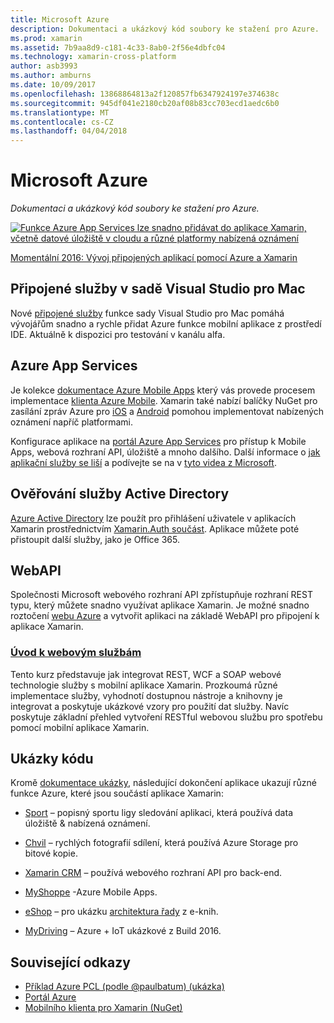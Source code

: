 ```yaml
---
title: Microsoft Azure
description: Dokumentaci a ukázkový kód soubory ke stažení pro Azure.
ms.prod: xamarin
ms.assetid: 7b9aa8d9-c181-4c33-8ab0-2f56e4dbfc04
ms.technology: xamarin-cross-platform
author: asb3993
ms.author: amburns
ms.date: 10/09/2017
ms.openlocfilehash: 13868864813a2f120857fb6347924197e374638c
ms.sourcegitcommit: 945df041e2180cb20af08b83cc703ecd1aedc6b0
ms.translationtype: MT
ms.contentlocale: cs-CZ
ms.lasthandoff: 04/04/2018
---
```

# <a name="microsoft-azure"></a>Microsoft Azure

_Dokumentaci a ukázkový kód soubory ke stažení pro Azure._

[ ![](images/evolve-mikej-azure-sml.png "Funkce Azure App Services lze snadno přidávat do aplikace Xamarin, včetně datové úložiště v cloudu a různé platformy nabízená oznámení")](https://evolve.xamarin.com/session/56ec886fde91c6253c277bc6)

[Momentální 2016: Vývoj připojených aplikací pomocí Azure a Xamarin](https://evolve.xamarin.com/session/56ec886fde91c6253c277bc6)

## <a name="connected-services-in-visual-studio-for-mac"></a>Připojené služby v sadě Visual Studio pro Mac

Nové [připojené služby](connected-services.md) funkce sady Visual Studio pro Mac pomáhá vývojářům snadno a rychle přidat Azure funkce mobilní aplikace z prostředí IDE. Aktuálně k dispozici pro testování v kanálu alfa.


## <a name="azure-app-services"></a>Azure App Services

Je kolekce [dokumentace Azure Mobile Apps](~/cross-platform/data-cloud/mobile-apps.md) který vás provede procesem implementace [klienta Azure Mobile](https://www.nuget.org/packages/Microsoft.Azure.Mobile.Client/).
Xamarin také nabízí balíčky NuGet pro zasílání zpráv Azure pro [iOS](https://www.nuget.org/packages/Xamarin.Azure.NotificationHubs.iOS/) a [Android](https://www.nuget.org/packages/Xamarin.Azure.NotificationHubs.Android/) pomohou implementovat nabízených oznámení napříč platformami.

Konfigurace aplikace na [portál Azure App Services](https://portal.azure.com/) pro přístup k Mobile Apps, webová rozhraní API, úložiště a mnoho dalšího. Další informace o [jak aplikační služby se liší](http://azure.microsoft.com/en-us/updates/whats-new-with-azure-app-service/) a podívejte se na v [tyto videa z Microsoft](http://azure.microsoft.com/en-us/campaigns/azure-march-announcement/).

## <a name="active-directory-authentication"></a>Ověřování služby Active Directory

[Azure Active Directory](~/cross-platform/data-cloud/active-directory/index.md) lze použít pro přihlášení uživatele v aplikacích Xamarin prostřednictvím [Xamarin.Auth součást](https://www.nuget.org/packages/Xamarin.Auth/).
Aplikace můžete poté přistoupit další služby, jako je Office 365.

## <a name="webapi"></a>WebAPI

Společnosti Microsoft webového rozhraní API zpřístupňuje rozhraní REST typu, který můžete snadno využívat aplikace Xamarin.
Je možné snadno roztočení [webu Azure](https://trywebsites.azurewebsites.net/) a vytvořit aplikaci na základě WebAPI pro připojení k aplikace Xamarin.


###  <a name="introduction-to-web-servicescross-platformdata-cloudweb-servicesindexmd"></a>[Úvod k webovým službám](~/cross-platform/data-cloud/web-services/index.md)

Tento kurz představuje jak integrovat REST, WCF a SOAP webové technologie služby s mobilní aplikace Xamarin. Prozkoumá různé implementace služby, vyhodnotí dostupnou nástroje a knihovny je integrovat a poskytuje ukázkové vzory pro použití dat služby. Navíc poskytuje základní přehled vytvoření RESTful webovou službu pro spotřebu pomocí mobilní aplikace Xamarin.

## <a name="samples"></a>Ukázky kódu

Kromě [dokumentace ukázky](https://github.com/xamarin/mobile-samples/tree/master/Azure), následující dokončení aplikace ukazují různé funkce Azure, které jsou součástí aplikace Xamarin:

- [Sport](https://github.com/xamarin/Sport) – popisný sportu ligy sledování aplikaci, která používá data úložiště & nabízená oznámení.
- [Chvil](https://github.com/pierceboggan/Moments) – rychlých fotografií sdílení, která používá Azure Storage pro bitové kopie.
- [Xamarin CRM](https://github.com/xamarin/app-crm) – používá webového rozhraní API pro back-end.
- [MyShoppe](https://github.com/jamesmontemagno/MyShoppe) -Azure Mobile Apps.

- [eShop](https://github.com/dotnet-architecture/eShopOnContainers) – pro ukázku [architektura řady](https://www.microsoft.com/net/learn/architecture) z e-knih.
- [MyDriving](https://azure.microsoft.com/en-us/campaigns/mydriving/) – Azure + IoT ukázkové z Build 2016.


## <a name="related-links"></a>Související odkazy

- [Příklad Azure PCL (podle @paulbatum) (ukázka)](https://github.com/paulbatum/mobile-services-xamarin-pcl)
- [Portál Azure](http://azure.microsoft.com/)
- [Mobilního klienta pro Xamarin (NuGet)](https://www.nuget.org/packages/Microsoft.Azure.Mobile.Client/)
